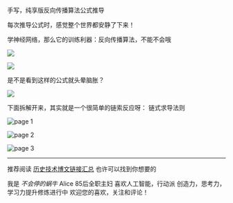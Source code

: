 手写，纯享版反向传播算法公式推导

每次推导公式时，感觉整个世界都安静了下来！

学神经网络，那么它的训练利器：反向传播算法，不能不会哦

![](http://upload-images.jianshu.io/upload_images/1667471-460d66205ac7d57e.png?imageMogr2/auto-orient/strip%7CimageView2/2/w/1240)


![](http://upload-images.jianshu.io/upload_images/1667471-3884fcb217314dba.png?imageMogr2/auto-orient/strip%7CimageView2/2/w/1240)

是不是看到这样的公式就头晕脑胀？

![](http://upload-images.jianshu.io/upload_images/1667471-032d35ff1360560d.png?imageMogr2/auto-orient/strip%7CimageView2/2/w/1240)

下面拆解开来，其实就是一个很简单的链索反应呀： 链式求导法则


![page 1](http://upload-images.jianshu.io/upload_images/1667471-48f9ae294a8dab73.JPG?imageMogr2/auto-orient/strip%7CimageView2/2/w/1240)


![page 2](http://upload-images.jianshu.io/upload_images/1667471-d4b17d8a207d2f60.JPG?imageMogr2/auto-orient/strip%7CimageView2/2/w/1240)


![page 3](http://upload-images.jianshu.io/upload_images/1667471-6a7ce7c226c4b012.JPG?imageMogr2/auto-orient/strip%7CimageView2/2/w/1240)

---
推荐阅读 [历史技术博文链接汇总](http://www.jianshu.com/p/28f02bb59fe5)
也许可以找到你想要的

我是 *不会停的蜗牛* Alice
85后全职主妇
喜欢人工智能，行动派
创造力，思考力，学习力提升修炼进行中
欢迎您的喜欢，关注和评论！